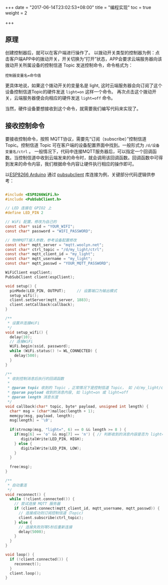 +++
date = "2017-06-14T23:02:53+08:00"
title = "编程实现"
toc = true
weight = 2

+++

## 原理

创建控制器后，就可以在客户端进行操作了。
以拨动开关类型的控制器为例：点击客户端APP中的拨动开关，开关切换为“打开”状态，APP会要求云端服务器向该拨动开关所属设备的控制信道 Topic 发送控制命令，命令格式为：
 
    控制器变量名=命令值
    
更具体地说，如果这个拨动开关的变量名是 light, 这时云端服务器会向订阅了这个设备控制信道Topic的硬件发送 `light=on` 这样一个命令。
再次点击这个拨动开关，云端服务器便会向相应的硬件发送 `light=off` 命令。

当然，硬件设备要想接收到这个命令，就需要我们编写代码来实现了。

## 接收控制命令

要接收控制命令，按照 MQTT协议，需要先“订阅（subscribe）”控制信道 Topic。控制信道 Topic 可在客户端的设备配置界面中找到。一般形式为 `/d/设备变量名/ctrl` 。
一般情况下，代码中连接MQTT服务器后，可以指定一个回调函数。当控制信道中收到云端发来的命令时，就会调用该回调函数。回调函数中可得到发来的命令内容，我们根据命令内容让硬件执行相应的操作即可。

以[ESP8266 Arduino](https://github.com/esp8266/Arduino) 通过 [pubsubclient](https://github.com/knolleary/pubsubclient) 库连接为例，关键部分代码逻辑供参考：

```c

#include <ESP8266WiFi.h>
#include <PubSubClient.h>

// LED 连接在 GPIO2 上
#define LED_PIN 2

// WiFi 配置，修改为自己的
const char* ssid = "YOUR_WIFI";
const char* password = "WIFI_PASSWORD";

// 物林MQTT接入参数，参考设备配置修改
const char* mqtt_server = "mqtt.woolyn.net";
const char* ctrl_topic = "/d/my_light/ctrl";
const char* mqtt_client_id = "my_light";
const char* mqtt_username = "my_light";
const char* mqtt_passwd = "YOUR_MQTT_PASSWORD";

WiFiClient espClient;
PubSubClient client(espClient);

void setup() {
  pinMode(LED_PIN, OUTPUT);     // 设置端口为输出模式
  setup_wifi();
  client.setServer(mqtt_server, 1883);
  client.setCallback(callback);
}

/**
 * 设置并连接WiFi
 */
void setup_wifi() {
  delay(10);
  // 连接WiFi
  WiFi.begin(ssid, password);
  while (WiFi.status() != WL_CONNECTED) {
    delay(500);
  }
}

/** 
 * 收到控制消息后执行的回调函数
 * 
 * @param topic 收到的 Topic ，正常情况下是控制信道 Topic， 如 /d/my_light/ctrl
 * @param payload 收到的消息内容, 如 light=on 或 light=off
 * @param length 消息长度
 */
void callback(char* topic, byte* payload, unsigned int length) {
  char* msg = (char*)malloc(length + 1);
  memcpy(msg, payload, length);
  msg[length] = '\0';
  
  if(strncmp(msg, "light=", 6) == 0 && length >= 8 ) {
    if(msg[6] == 'o' && msg[7] == 'n') { // 判断收到的消息内容是否为 light=on
       digitalWrite(LED_PIN, HIGH);
    } else {
       digitalWrite(LED_PIN, LOW);
    }
  }
  
  free(msg);
}

/**
 * 自动重连
 */
void reconnect() {
  while (!client.connected()) {
    // 尝试连接 MQTT 服务器
    if (client.connect(mqtt_client_id, mqtt_username, mqtt_passwd)) {
      // 连接成功则订阅控制信道（Topic)
      client.subscribe(ctrl_topic);
    } else {
      // 连接失败则等5秒后重新连接
      delay(5000);
    }
  }
}

void loop() {
  if (!client.connected()) {
    reconnect();
  }
  client.loop();
}
```



